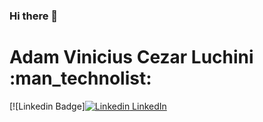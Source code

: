 ### Hi there 👋

<!--
**adamvinicius/adamvinicius** is a ✨ _special_ ✨ repository because its `README.md` (this file) appears on your GitHub profile.

Here are some ideas to get you started:

- 🔭 I’m currently working on ...
- 🌱 I’m currently learning ...
- 👯 I’m looking to collaborate on ...
- 🤔 I’m looking for help with ...
- 💬 Ask me about ...
- 📫 How to reach me: ...
- 😄 Pronouns: ...
- ⚡ Fun fact: ...
-->

# Adam Vinicius Cezar Luchini :man_technolist:

[![Linkedin Badge][![Linkedin](https://i.stack.imgur.com/gVE0j.png) LinkedIn](https://www.linkedin.com/in/adamviniciusqa)
